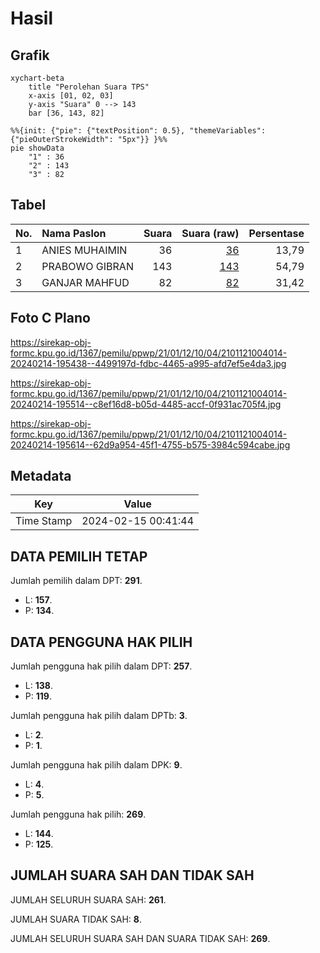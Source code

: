 # Hasil

## Grafik

```mermaid
xychart-beta
    title "Perolehan Suara TPS"
    x-axis [01, 02, 03]
    y-axis "Suara" 0 --> 143
    bar [36, 143, 82]
```

```mermaid
%%{init: {"pie": {"textPosition": 0.5}, "themeVariables": {"pieOuterStrokeWidth": "5px"}} }%%
pie showData
    "1" : 36
    "2" : 143
    "3" : 82
```

## Tabel

| No. | Nama Paslon    | Suara | Suara (raw) | Persentase |
|:--- |:-------------- | -----:| -----------:| ----------:|
| 1   | ANIES MUHAIMIN | 36    | [36][p-1]   | 13,79      |
| 2   | PRABOWO GIBRAN | 143   | [143][p-2]  | 54,79      |
| 3   | GANJAR MAHFUD  | 82    | [82][p-3]   | 31,42      |


[p-1]: https://github.com/gigit-pemilu/pemilu-2024-21-kepulauan-riau/blob/main/pilpres/hitung-suara/sub/21-kepulauan-riau/sub/01-bintan/sub/12-toapaya/sub/1004-toapaya-asri/sub/014-tps/sub/paslon-1.txt
[p-2]: https://github.com/gigit-pemilu/pemilu-2024-21-kepulauan-riau/blob/main/pilpres/hitung-suara/sub/21-kepulauan-riau/sub/01-bintan/sub/12-toapaya/sub/1004-toapaya-asri/sub/014-tps/sub/paslon-2.txt
[p-3]: https://github.com/gigit-pemilu/pemilu-2024-21-kepulauan-riau/blob/main/pilpres/hitung-suara/sub/21-kepulauan-riau/sub/01-bintan/sub/12-toapaya/sub/1004-toapaya-asri/sub/014-tps/sub/paslon-3.txt

## Foto C Plano

https://sirekap-obj-formc.kpu.go.id/1367/pemilu/ppwp/21/01/12/10/04/2101121004014-20240214-195438--4499197d-fdbc-4465-a995-afd7ef5e4da3.jpg

https://sirekap-obj-formc.kpu.go.id/1367/pemilu/ppwp/21/01/12/10/04/2101121004014-20240214-195514--c8ef16d8-b05d-4485-accf-0f931ac705f4.jpg

https://sirekap-obj-formc.kpu.go.id/1367/pemilu/ppwp/21/01/12/10/04/2101121004014-20240214-195614--62d9a954-45f1-4755-b575-3984c594cabe.jpg


## Metadata

| Key        | Value               |
| ---------- | ------------------- |
| Time Stamp | 2024-02-15 00:41:44 |


## DATA PEMILIH TETAP

Jumlah pemilih dalam DPT: **291**.
 * L: **157**.
 * P: **134**.

## DATA PENGGUNA HAK PILIH

Jumlah pengguna hak pilih dalam DPT: **257**.
 * L: **138**.
 * P: **119**.

Jumlah pengguna hak pilih dalam DPTb: **3**.
 * L: **2**.
 * P: **1**.

Jumlah pengguna hak pilih dalam DPK: **9**.
 * L: **4**.
 * P: **5**.

Jumlah pengguna hak pilih: **269**.
 * L: **144**.
 * P: **125**.

## JUMLAH SUARA SAH DAN TIDAK SAH

JUMLAH SELURUH SUARA SAH: **261**.

JUMLAH SUARA TIDAK SAH: **8**.

JUMLAH SELURUH SUARA SAH DAN SUARA TIDAK SAH: **269**.


